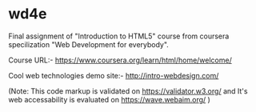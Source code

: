 # wd4e
Final assignment of "Introduction to HTML5" course from coursera specilization "Web Development for everybody".

Course URL:- https://www.coursera.org/learn/html/home/welcome/

Cool web technologies demo site:- http://intro-webdesign.com/

(Note: This code markup is validated on https://validator.w3.org/ and It's web accessability is evaluated on https://wave.webaim.org/ )
